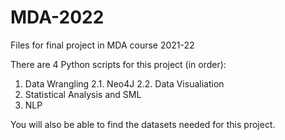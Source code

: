 # MDA-2022
Files for final project in MDA course 2021-22 

There are 4 Python scripts for this project (in order): 
1. Data Wrangling 
2.1. Neo4J 
2.2. Data Visualiation
3. Statistical Analysis and SML
4. NLP

You will also be able to find the datasets needed for this project.  
